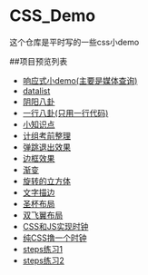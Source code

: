 # CSS_Demo
这个仓库是平时写的一些css小demo

##项目预览列表
- [响应式小demo(主要是媒体查询)](http://www.sail.name/CSS_Demo/smallDemo.html)
- [datalist](http://www.sail.name/CSS_Demo/datalist.html)
- [阴阳八卦](http://www.sail.name/CSS_Demo/阴阳八卦.html)
- [一行八卦(只用一行代码)](http://www.sail.name/CSS_Demo/一行八卦.html)
- [小知识点](http://www.sail.name/CSS_Demo/小知识点.html)
- [计组考前整理](http://www.sail.name/CSS_Demo/JZ.html)
- [弹跳退出效果](http://www.sail.name/CSS_Demo/bounceOut.html)
- [边框效果](http://www.sail.name/CSS_Demo/border.html)
- [渐变](http://www.sail.name/CSS_Demo/gradient.html)
- [旋转的立方体](http://www.sail.name/CSS_Demo/rotary-cube.html)
- [文字描边](http://www.sail.name/CSS_Demo/text-shadow.html)
- [圣杯布局](http://www.sail.name/CSS_Demo/grail-layout.html)
- [双飞翼布局](http://www.sail.name/CSS_Demo/flying-wing-layout.html)
- [CSS和JS实现时钟](http://www.sail.name/CSS_Demo/clock.html)
- [纯CSS撸一个时钟](http://www.sail.name/CSS_Demo/css-clock-with-steps.html)
- [steps练习1](http://www.sail.name/CSS_Demo/steps-test-one.html)
- [steps练习2](http://www.sail.name/CSS_Demo/steps-test-tow.html)